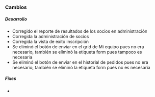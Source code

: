 <h3>Cambios</h3>
<h5>Desarrollo</h5>
<ul>
    <li>Corregido el reporte de resultados de los socios en administración</li>
    <li>Corregida la administración de socios</li>
    <li>Corregida la vista de exito inscripción</li>
    <li>Se eliminó el botón de enviar en el grid de Mi equipo pues no era necesario, también se eliminó la etiqueta form pues tampoco es necesaria</li>
    <li>Se eliminó el botón de enviar en el historial de pedidos pues no era necesario, también se eliminó la etiqueta form pues no es necesaria</li>
</ul>

<h5>Fixes</h5>
<ul>
<li></li>
</ul>